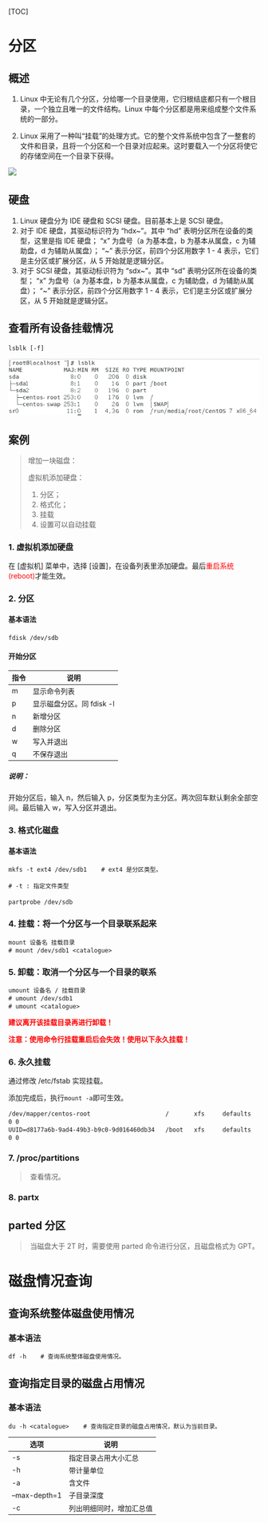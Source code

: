 [TOC]

# 分区

## 概述

1. Linux 中无论有几个分区，分给哪一个目录使用，它归根结底都只有一个根目录，一个独立且唯一的文件结构。Linux 中每个分区都是用来组成整个文件系统的一部分。

2. Linux 采用了一种叫“挂载”的处理方式。它的整个文件系统中包含了一整套的文件和目录，且将一个分区和一个目录对应起来。这时要载入一个分区将使它的存储空间在一个目录下获得。

![](?.png)

## 硬盘

1. Linux 硬盘分为 IDE 硬盘和 SCSI 硬盘。目前基本上是 SCSI 硬盘。
2. 对于 IDE 硬盘，其驱动标识符为 “hdx~”。其中
   “hd” 表明分区所在设备的类型，这里是指 IDE 硬盘；
   “x” 为盘号（a 为基本盘，b 为基本从属盘，c 为辅助盘，d 为辅助从属盘）；
   “~” 表示分区，前四个分区用数字 1 - 4 表示，它们是主分区或扩展分区，从 5 开始就是逻辑分区。
3. 对于 SCSI 硬盘，其驱动标识符为 “sdx~”。其中
   “sd” 表明分区所在设备的类型；
   “x” 为盘号（a 为基本盘，b 为基本从属盘，c 为辅助盘，d 为辅助从属盘）；
   “~” 表示分区，前四个分区用数字 1 - 4 表示，它们是主分区或扩展分区，从 5 开始就是逻辑分区。

## 查看所有设备挂载情况

```shell
lsblk [-f]
```

<img src="img/lsblk.jpg" alt="lsblk" style="zoom:80%;" />

## 案例

> 增加一块磁盘：
> 
> 虚拟机添加硬盘：
> 1. 分区；
> 1. 格式化；
> 1. 挂载
> 1. 设置可以自动挂载

### 1. 虚拟机添加硬盘

在 [虚拟机] 菜单中，选择 [设置]，在设备列表里添加硬盘。最后<span style="color: red">重启系统(reboot)</span>才能生效。

### 2. 分区

#### 基本语法

```shell
fdisk /dev/sdb
```

#### 开始分区

| 指令  | 说明                |
| --- | ----------------- |
| m   | 显示命令列表            |
| p   | 显示磁盘分区。同 fdisk -l |
| n   | 新增分区              |
| d   | 删除分区              |
| w   | 写入并退出             |
| q   | 不保存退出             |

##### 说明：

开始分区后，输入 n，然后输入 p，分区类型为主分区。两次回车默认剩余全部空间。最后输入 w，写入分区并退出。

### 3. 格式化磁盘

#### 基本语法

```shell
mkfs -t ext4 /dev/sdb1    # ext4 是分区类型。

# -t : 指定文件类型

partprobe /dev/sdb
```

### 4. 挂载：将一个分区与一个目录联系起来

```shell
mount 设备名 挂载目录
# mount /dev/sdb1 <catalogue>
```

### 5. 卸载：取消一个分区与一个目录的联系

```shell
umount 设备名 / 挂载目录
# umount /dev/sdb1 
# umount <catalogue>
```

**<span style="color: red">建议离开该挂载目录再进行卸载！</span>**

**<span style="color: red">注意：使用命令行挂载重启后会失效！使用以下永久挂载！</span>**

### 6. 永久挂载

通过修改 /etc/fstab 实现挂载。

添加完成后，执行`mount -a`即可生效。

```shell
/dev/mapper/centos-root						/		xfs		defaults		0 0
UUID=d8177a6b-9ad4-49b3-b9c0-9d016460db34 	/boot	xfs     defaults        0 0
```

### 7. /proc/partitions

> ​	查看情况。

### 8. partx

## parted 分区

> ​	当磁盘大于 2T 时，需要使用 parted 命令进行分区，且磁盘格式为 GPT。



# 磁盘情况查询

## 查询系统整体磁盘使用情况

### 基本语法

```shell
df -h    # 查询系统整体磁盘使用情况。
```

## 查询指定目录的磁盘占用情况

### 基本语法

```shell
du -h <catalogue>    # 查询指定目录的磁盘占用情况，默认为当前目录。
```

| 选项           | 说明           |
| ------------ | ------------ |
| -s           | 指定目录占用大小汇总   |
| -h           | 带计量单位        |
| -a           | 含文件          |
| –max-depth=1 | 子目录深度        |
| -c           | 列出明细同时，增加汇总值 |
